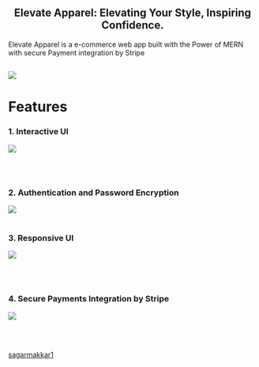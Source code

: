 <h2 align="center">
    Elevate Apparel: Elevating Your Style, Inspiring Confidence.
 </h2>

Elevate Apparel is a e-commerce web app built with the Power of MERN
with secure Payment integration by Stripe

## ![](https://github.com/sagarmakkar1/ecom/tree/main/client/images/1.png?raw=true)

# Features

### 1. Interactive UI

![](https://github.com/sagarmakkar1/ecom/tree/main/client/images/2.png?raw=true)

<br></br>

### 2. Authentication and Password Encryption

![](https://github.com/sagarmakkar1/ecom/tree/main/client/images/3.png?raw=true)
<br></br>

### 3. Responsive UI

![](https://github.com/sagarmakkar1/ecom/tree/main/client/images/4.png?raw=true)

<br></br>

### 4. Secure Payments Integration by Stripe

![](https://github.com/sagarmakkar1/ecom/tree/main/client/images/5.png?raw=true)

<br></br>

[sagarmakkar1](https://github.com/sagarmakkar1)

